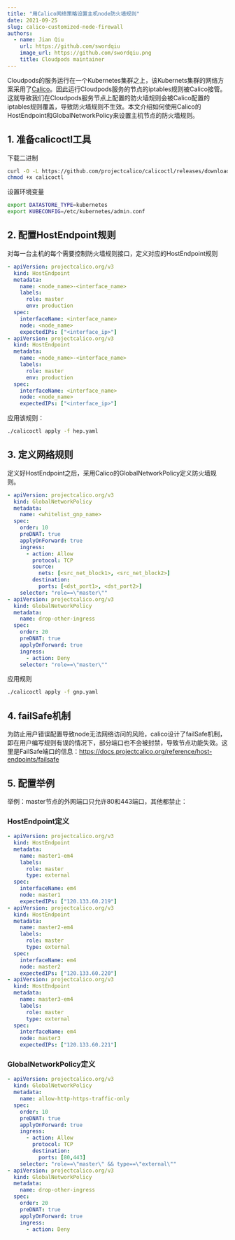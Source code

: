 ```yaml
---
title: "用Calico网络策略设置主机node防火墙规则"
date: 2021-09-25
slug: calico-customized-node-firewall
authors:
  - name: Jian Qiu
    url: https://github.com/swordqiu
    image_url: https://github.com/swordqiu.png
    title: Cloudpods maintainer
---
```


Cloudpods的服务运行在一个Kubernetes集群之上，该Kubernets集群的网络方案采用了[Calico](https://docs.projectcalico.org/)。因此运行Cloudpods服务的节点的iptables规则被Calico接管。这就导致我们在Cloudpods服务节点上配置的防火墙规则会被Calico配置的iptables规则覆盖，导致防火墙规则不生效。本文介绍如何使用Calico的HostEndpoint和GlobalNetworkPolicy来设置主机节点的防火墙规则。

<!-- truncate -->

## 1. 准备calicoctl工具

下载二进制

```bash
curl -O -L https://github.com/projectcalico/calicoctl/releases/download/v3.12.1/calicoctl
chmod +x calicoctl
```

设置环境变量

```bash
export DATASTORE_TYPE=kubernetes
export KUBECONFIG=/etc/kubernetes/admin.conf
```

## 2. 配置HostEndpoint规则

对每一台主机的每个需要控制防火墙规则接口，定义对应的HostEndpoint规则

```yaml
- apiVersion: projectcalico.org/v3
  kind: HostEndpoint
  metadata:
    name: <node_name>-<interface_name>
    labels:
      role: master
      env: production
  spec:
    interfaceName: <interface_name>
    node: <node_name>
    expectedIPs: ["<interface_ip>"]
- apiVersion: projectcalico.org/v3
  kind: HostEndpoint
  metadata:
    name: <node_name>-<interface_name>
    labels:
      role: master
      env: production
  spec:
    interfaceName: <interface_name>
    node: <node_name>
    expectedIPs: ["<interface_ip>"]
```

应用该规则：

```bash
./calicoctl apply -f hep.yaml
```

## 3. 定义网络规则

定义好HostEndpoint之后，采用Calico的GlobalNetworkPolicy定义防火墙规则。


```yaml
- apiVersion: projectcalico.org/v3
  kind: GlobalNetworkPolicy
  metadata:
    name: <whitelist_gnp_name>
  spec:
    order: 10
    preDNAT: true
    applyOnForward: true
    ingress:
      - action: Allow
        protocol: TCP
        source:
          nets: [<src_net_block1>, <src_net_block2>]
        destination:
          ports: [<dst_port1>, <dst_port2>]
    selector: "role==\"master\""
- apiVersion: projectcalico.org/v3
  kind: GlobalNetworkPolicy
  metadata:
    name: drop-other-ingress
  spec:
    order: 20
    preDNAT: true
    applyOnForward: true
    ingress:
      - action: Deny
    selector: "role==\"master\""
```

应用规则

```bash
./calicoctl apply -f gnp.yaml
```

## 4. failSafe机制

为防止用户错误配置导致node无法网络访问的风险，calico设计了failSafe机制，即在用户编写规则有误的情况下，部分端口也不会被封禁，导致节点功能失效。这里是FailSafe端口的信息：https://docs.projectcalico.org/reference/host-endpoints/failsafe


## 5. 配置举例

举例：master节点的外网端口只允许80和443端口，其他都禁止：

### HostEndpoint定义

```yaml
- apiVersion: projectcalico.org/v3
  kind: HostEndpoint
  metadata:
    name: master1-em4
    labels:
      role: master
      type: external
  spec:
    interfaceName: em4
    node: master1
    expectedIPs: ["120.133.60.219"]
- apiVersion: projectcalico.org/v3
  kind: HostEndpoint
  metadata:
    name: master2-em4
    labels:
      role: master
      type: external
  spec:
    interfaceName: em4
    node: master2
    expectedIPs: ["120.133.60.220"]
- apiVersion: projectcalico.org/v3
  kind: HostEndpoint
  metadata:
    name: master3-em4
    labels:
      role: master
      type: external
  spec:
    interfaceName: em4
    node: master3
    expectedIPs: ["120.133.60.221"]
```

### GlobalNetworkPolicy定义

```yaml
- apiVersion: projectcalico.org/v3
  kind: GlobalNetworkPolicy
  metadata:
    name: allow-http-https-traffic-only
  spec:
    order: 10
    preDNAT: true
    applyOnForward: true
    ingress:
      - action: Allow
        protocol: TCP
        destination:
          ports: [80,443]
    selector: "role==\"master\" && type==\"external\""
- apiVersion: projectcalico.org/v3
  kind: GlobalNetworkPolicy
  metadata:
    name: drop-other-ingress
  spec:
    order: 20
    preDNAT: true
    applyOnForward: true
    ingress:
      - action: Deny
```
